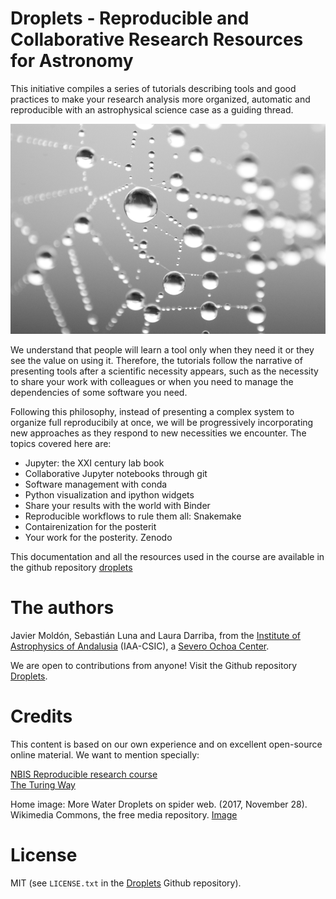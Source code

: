 
# Droplets - Reproducible and Collaborative Research Resources for Astronomy

This initiative compiles a series of tutorials describing tools and good
practices to make your research analysis more organized, automatic and reproducible with
an astrophysical science case as a guiding thread.


![](images/intro_water_droplets.png)

We understand that people will learn a tool only when they need it or they see
the value on using it. Therefore, the tutorials follow the narrative of
presenting tools after a scientific necessity appears, such as the necessity to
share your work with colleagues or when you need to manage the dependencies of
some software you need.

Following this philosophy, instead of presenting a complex system to organize full reproducibily at once, we will be progressively incorporating new approaches as they respond to new necessities we encounter. The topics covered here are:

- Jupyter: the XXI century lab book
- Collaborative Jupyter notebooks through git
- Software management with conda
- Python visualization and ipython widgets
- Share your results with the world with Binder
- Reproducible workflows to rule them all: Snakemake
- Contairenization for the posterit
- Your work for the posterity. Zenodo


This documentation and all the resources used in the course are available in the github repository [droplets](https://github.com/spsrc/droplets)



# The authors

Javier Moldón, Sebastián Luna and Laura Darriba, from the [Institute of Astrophysics of Andalusia](https://www.iaa.csic.es/) (IAA-CSIC), a [Severo Ochoa Center](http://so.iaa.csic.es/).

We are open to contributions from anyone! Visit the Github repository  [Droplets](https://github.com/spsrc/droplets).

# Credits
This content is based on our own experience and on excellent open-source online material. We want to mention specially:

[NBIS Reproducible research course](https://nbis-reproducible-research.readthedocs.io/en/latest/)  
[The Turing Way](https://the-turing-way.netlify.com/introduction/introduction)

Home image: More Water Droplets on spider web. (2017, November 28). Wikimedia Commons, the free media repository. [Image]( https://commons.wikimedia.org/w/index.php?title=File:More_Water_Droplets_on_spider_web.jpg&oldid=269742797)

# License
MIT (see `LICENSE.txt` in the [Droplets](https://github.com/spsrc/droplets) Github repository).
